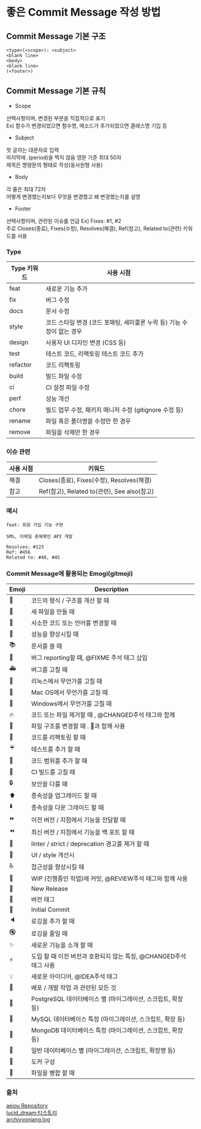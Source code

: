# 좋은 Commit Message 작성 방법

## Commit Message 기본 구조
```
<type>(<scope>): <subject>
<blank line>
<body>
<blank line>
(<footer>)
```

## Commit Message 기본 규칙
- Scope

선택사항이며, 변경된 부분을 직접적으로 표기  
Ex) 함수가 변경되었으면 함수명, 메소드가 추가되었으면 클래스명 기입 등

- Subject

첫 글자는 대문자로 입력  
마지막에 .(period)을 찍지 않음
영문 기준 최대 50자  
제목은 명령문의 형태로 작성(동사원형 사용)

- Body

각 줄은 최대 72자  
어떻게 변경했는지보다 무엇을 변경했고 왜 변경했는지를 설명

- Footer

선택사항이며, 관련된 이슈를 언급 Ex) Fixes: #1, #2  
주로 Closes(종료), Fixes(수정), Resolves(해결), Ref(참고), Related to(관련) 키워드를 사용

### Type

|Type 키워드|사용 시점|
|------|---|
|feat|새로운 기능 추가|
|fix|버그 수정|
|docs|문서 수정|
|style|코드 스타일 변경 (코드 포매팅, 세미콜론 누락 등) 기능 수정이 없는 경우|
|design|사용자 UI 디자인 변경 (CSS 등)|
|test|테스트 코드, 리팩토링 테스트 코드 추가|
|refactor|코드 리팩토링|
|build|빌드 파일 수정|
|ci|CI 설정 파일 수정|
|perf|성능 개선|
|chore|빌드 업무 수정, 패키지 매니저 수정 (gitignore 수정 등)|
|rename|파일 혹은 폴더명을 수정만 한 경우|
|remove|파일을 삭제만 한 경우|

### 이슈 관련

|사용 시점|키워드|
|------|---|
|해결|Closes(종료), Fixes(수정), Resolves(해결)|
|참고|Ref(참고), Related to(관련), See also(참고)|

### 예시
```
feat: 회원 가입 기능 구현

SMS, 이메일 중복확인 API 개발

Resolves: #123
Ref: #456
Related to: #48, #45
```

### Commit Message에 활용되는 Emogi(gitmoji)

|Emoji|Description|
|---|---|
|🎨|코드의 형식 / 구조를 개선 할 때|
|📰|새 파일을 만들 때|
|📝|사소한 코드 또는 언어를 변경할 때|
|🐎|성능을 향상시킬 때|
|📚|문서를 쓸 때|
|🐛|버그 reporting할 때, @FIXME 주석 태그 삽입|
|🚑|버그를 고칠 때|
|🐧|리눅스에서 무언가를 고칠 때|
|🍎|Mac OS에서 무언가를 고칠 때|
|🏁|Windows에서 무언가를 고칠 때|
|🔥|코드 또는 파일 제거할 때 , @CHANGED주석 태그와 함께|
|🚜|파일 구조를 변경할 때 . 🎨과 함께 사용|
|🔨|코드를 리팩토링 할 때|
|☔️|테스트를 추가 할 때|
|🔬|코드 범위를 추가 할 때|
|💚|CI 빌드를 고칠 때|
|🔒|보안을 다룰 때|
|⬆️|종속성을 업그레이드 할 때|
|⬇️|종속성을 다운 그레이드 할 때|
|⏩|이전 버전 / 지점에서 기능을 전달할 때|
|⏪|최신 버전 / 지점에서 기능을 백 포트 할 때|
|👕|linter / strict / deprecation 경고를 제거 할 때|
|💄|UI / style 개선시|
|♿️|접근성을 향상시킬 때|
|🚧|WIP (진행중인 작업)에 커밋, @REVIEW주석 태그와 함께 사용|
|💎|New Release|
|🔖|버전 태그|
|🎉|Initial Commit|
|🔈|로깅을 추가 할 때|
|🔇|로깅을 줄일 때|
|✨|새로운 기능을 소개 할 때|
|⚡️|도입 할 때 이전 버전과 호환되지 않는 특징, @CHANGED주석 태그 사용|
|💡|새로운 아이디어, @IDEA주석 태그|
|🚀|배포 / 개발 작업 과 관련된 모든 것|
|🐘|PostgreSQL 데이터베이스 별 (마이그레이션, 스크립트, 확장 등)|
|🐬|MySQL 데이터베이스 특정 (마이그레이션, 스크립트, 확장 등)|
|🍃|MongoDB 데이터베이스 특정 (마이그레이션, 스크립트, 확장 등)|
|🏦|일반 데이터베이스 별 (마이그레이션, 스크립트, 확장명 등)|
|🐳|도커 구성|
|🤝|파일을 병합 할 때|

### 출처
[aeiou Repository](https://jane-aeiou.tistory.com/m/93)  
[lucid_dream:티스토리](https://nohack.tistory.com/17)  
[archivvonjang.log](https://velog.io/@archivvonjang/Git-Commit-Message-Convention)  